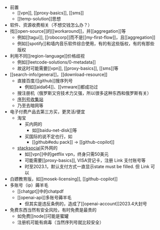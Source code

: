 - 前置
  - [[vpn]], [[proxy-basics]], [[sms]]
  - [[temp-solution]]思想
- 软件、资源收费相关（不想交钱怎么办？）
- 找[[open-source]]的[[workaround]]，并[[aggregation]]等
  - 例如[[tagui]], [[robocorp]]而不是[[my-first-flow]]，且[[aggregation]]
  - 例如[[spotify]]和墙内音乐软件综合使用，有的有这些版权，有的有那些版权
- 利用不同[[region-language]]价格歧视
  - 例如[[leetcode-solutions/0-metadata]]
  - 故这时可能需要[[vpn]], [[proxy-basics]], [[sms]]等
- [[search-info/general]]，[[download-resource]]
  - 直接百度/[[github]]搜序列号
    - 例如[[aida64]]、[[vmware]]都成功过
  - 搜注册机（俄罗斯又穷技术力又强，所以很多这种东西和俄罗斯有关）
  - [序列号收集站](https://keypro2.ru)
  - 乃至去暗网等
- 电子付费产品去第三方买，更灵活/便宜
  - 淘宝
    - 买内网的
      - 如[[baidu-net-disk]]等
    - 买国际的说不定也行，如
      - [[github#edu pack]] -> [[github-copilot]]
  - [stacksocial](https://stacksocial.com/)买外网的
    - 如[[vpn]]中的getflix vpn，终身只需50美元
    - 可能需要[[proxy-basics]], VISA贷记卡，注册 Link 支付账号等
    - 时至2023.1，默认支付方式一直显示state must be filled. 但 Link 可以
- 白嫖教育版，如[[mosek-licensing]], [[github-copilot]]
- 多账号（ip）薅羊毛
  - [[chatgpt]]中的chatpdf
  - [[openai-api]]多账号薅羊毛
    - 但其实是违反条例的，造成了[[openai-account]]2023.4大封号
- 免费东西当然有安全风险，有时免费是最贵的
  - 如免费[[node]]可能是蜜罐
  - 注册机可能有病毒（当然序列号就比较安全）